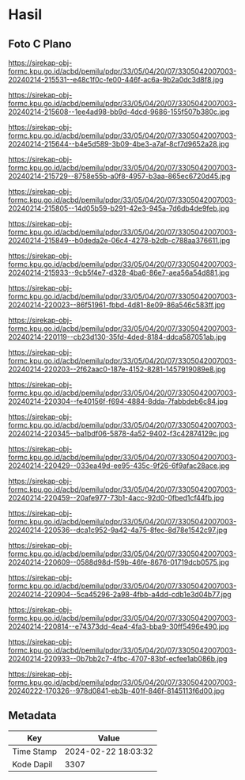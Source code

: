 # Hasil

## Foto C Plano

https://sirekap-obj-formc.kpu.go.id/acbd/pemilu/pdpr/33/05/04/20/07/3305042007003-20240214-215531--e48c1f0c-fe00-446f-ac6a-9b2a0dc3d8f8.jpg

https://sirekap-obj-formc.kpu.go.id/acbd/pemilu/pdpr/33/05/04/20/07/3305042007003-20240214-215608--1ee4ad98-bb9d-4dcd-9686-155f507b380c.jpg

https://sirekap-obj-formc.kpu.go.id/acbd/pemilu/pdpr/33/05/04/20/07/3305042007003-20240214-215644--b4e5d589-3b09-4be3-a7af-8cf7d9652a28.jpg

https://sirekap-obj-formc.kpu.go.id/acbd/pemilu/pdpr/33/05/04/20/07/3305042007003-20240214-215729--8758e55b-a0f8-4957-b3aa-865ec6720d45.jpg

https://sirekap-obj-formc.kpu.go.id/acbd/pemilu/pdpr/33/05/04/20/07/3305042007003-20240214-215805--14d05b59-b291-42e3-945a-7d6db4de9feb.jpg

https://sirekap-obj-formc.kpu.go.id/acbd/pemilu/pdpr/33/05/04/20/07/3305042007003-20240214-215849--b0deda2e-06c4-4278-b2db-c788aa376611.jpg

https://sirekap-obj-formc.kpu.go.id/acbd/pemilu/pdpr/33/05/04/20/07/3305042007003-20240214-215933--9cb5f4e7-d328-4ba6-86e7-aea56a54d881.jpg

https://sirekap-obj-formc.kpu.go.id/acbd/pemilu/pdpr/33/05/04/20/07/3305042007003-20240214-220023--86f51961-fbbd-4d81-8e09-86a546c583ff.jpg

https://sirekap-obj-formc.kpu.go.id/acbd/pemilu/pdpr/33/05/04/20/07/3305042007003-20240214-220119--cb23d130-35fd-4ded-8184-ddca587051ab.jpg

https://sirekap-obj-formc.kpu.go.id/acbd/pemilu/pdpr/33/05/04/20/07/3305042007003-20240214-220203--2f62aac0-187e-4152-8281-1457919089e8.jpg

https://sirekap-obj-formc.kpu.go.id/acbd/pemilu/pdpr/33/05/04/20/07/3305042007003-20240214-220304--fe40156f-f694-4884-8dda-7fabbdeb6c84.jpg

https://sirekap-obj-formc.kpu.go.id/acbd/pemilu/pdpr/33/05/04/20/07/3305042007003-20240214-220345--ba1bdf06-5878-4a52-9402-f3c42874129c.jpg

https://sirekap-obj-formc.kpu.go.id/acbd/pemilu/pdpr/33/05/04/20/07/3305042007003-20240214-220429--033ea49d-ee95-435c-9f26-6f9afac28ace.jpg

https://sirekap-obj-formc.kpu.go.id/acbd/pemilu/pdpr/33/05/04/20/07/3305042007003-20240214-220459--20afe977-73b1-4acc-92d0-0fbed1cf44fb.jpg

https://sirekap-obj-formc.kpu.go.id/acbd/pemilu/pdpr/33/05/04/20/07/3305042007003-20240214-220536--dca1c952-9a42-4a75-8fec-8d78e1542c97.jpg

https://sirekap-obj-formc.kpu.go.id/acbd/pemilu/pdpr/33/05/04/20/07/3305042007003-20240214-220609--0588d98d-f59b-46fe-8676-01719dcb0575.jpg

https://sirekap-obj-formc.kpu.go.id/acbd/pemilu/pdpr/33/05/04/20/07/3305042007003-20240214-220904--5ca45296-2a98-4fbb-a4dd-cdb1e3d04b77.jpg

https://sirekap-obj-formc.kpu.go.id/acbd/pemilu/pdpr/33/05/04/20/07/3305042007003-20240214-220814--e74373dd-4ea4-4fa3-bba9-30ff5496e490.jpg

https://sirekap-obj-formc.kpu.go.id/acbd/pemilu/pdpr/33/05/04/20/07/3305042007003-20240214-220933--0b7bb2c7-4fbc-4707-83bf-ecfee1ab086b.jpg

https://sirekap-obj-formc.kpu.go.id/acbd/pemilu/pdpr/33/05/04/20/07/3305042007003-20240222-170326--978d0841-eb3b-401f-846f-8145113f6d00.jpg


## Metadata

| Key        | Value               |
| ---------- | ------------------- |
| Time Stamp | 2024-02-22 18:03:32 |
| Kode Dapil | 3307                |



